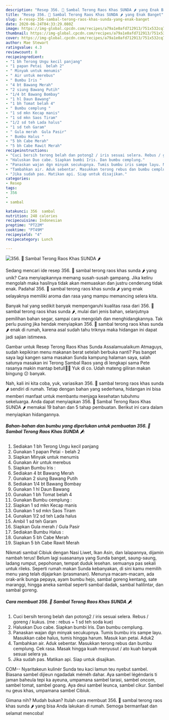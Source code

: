```yaml
---
description: "Resep 356. 🍆 Sambal Terong Raos Khas SUNDA 🌶 yang Enak Banget"
title: "Resep 356. 🍆 Sambal Terong Raos Khas SUNDA 🌶 yang Enak Banget"
slug: 4-resep-356-sambal-terong-raos-khas-sunda-yang-enak-banget
date: 2020-06-24T04:33:29.080Z
image: https://img-global.cpcdn.com/recipes/a79a1e0afd712913/751x532cq70/356-🍆-sambal-terong-raos-khas-sunda-🌶-foto-resep-utama.jpg
thumbnail: https://img-global.cpcdn.com/recipes/a79a1e0afd712913/751x532cq70/356-🍆-sambal-terong-raos-khas-sunda-🌶-foto-resep-utama.jpg
cover: https://img-global.cpcdn.com/recipes/a79a1e0afd712913/751x532cq70/356-🍆-sambal-terong-raos-khas-sunda-🌶-foto-resep-utama.jpg
author: Mae Stewart
ratingvalue: 4.3
reviewcount: 8
recipeingredient:
- "1 bh Terong Ungu kecil panjang"
- "1 papan Petai  belah 2"
- " Minyak untuk menumis"
- " Air untuk merebus"
- " Bumbu Iris "
- "4 bt Bawang Merah"
- "2 siung Bawang Putih"
- "1/4 bt Bawang Bombay"
- "1 hl Daun Bawang"
- "1 bh Tomat belah 4"
- " Bumbu cemplung "
- "1 sd mkn Kecap manis"
- "1 sd mkn Saos Tiram"
- "1/2 sd teh Lada halus"
- "1 sd teh Garam"
- " Gula merah  Gula Pasir"
- " Bumbu Halus "
- "5 bh Cabe Merah"
- "5 bh Cabe Rawit Merah"
recipeinstructions:
- "Cuci bersih terong belah dan potong2 / iris sesuai selera. Rebus / goreng / kukus. (me : rebus + 1 sd teh soda kue)"
- "Haluskan Duo cabe. Siapkan bumbi Iris. Dan bumbu cemplung."
- "Panaskan wajan dgn minyak secukupnya. Tumis bumbu iris sampe layu. Masukkan cabe halus, tumis hingga harum. Masuk kan petai. Aduk2"
- "Tambahkan air. Aduk sebentar. Masukkan terong rebus dan bumbu cemplung. Cek rasa. Masak hingga kuah menyusut / ato kuah banyak sesuai selera ya."
- "Jika sudah pas. Matikan api. Siap untuk disajikan."
categories:
- Resep
tags:
- 356
- 
- sambal

katakunci: 356  sambal 
nutrition: 248 calories
recipecuisine: Indonesian
preptime: "PT22M"
cooktime: "PT49M"
recipeyield: "4"
recipecategory: Lunch

---
```



![356. 🍆 Sambal Terong Raos Khas SUNDA 🌶](https://img-global.cpcdn.com/recipes/a79a1e0afd712913/751x532cq70/356-🍆-sambal-terong-raos-khas-sunda-🌶-foto-resep-utama.jpg)

Sedang mencari ide resep 356. 🍆 sambal terong raos khas sunda 🌶 yang unik? Cara menyiapkannya memang susah-susah gampang. Jika keliru mengolah maka hasilnya tidak akan memuaskan dan justru cenderung tidak enak. Padahal 356. 🍆 sambal terong raos khas sunda 🌶 yang enak selayaknya memiliki aroma dan rasa yang mampu memancing selera kita.

Banyak hal yang sedikit banyak mempengaruhi kualitas rasa dari 356. 🍆 sambal terong raos khas sunda 🌶, mulai dari jenis bahan, selanjutnya pemilihan bahan segar, sampai cara mengolah dan menghidangkannya. Tak perlu pusing jika hendak menyiapkan 356. 🍆 sambal terong raos khas sunda 🌶 enak di rumah, karena asal sudah tahu triknya maka hidangan ini dapat jadi sajian istimewa.

Gambar untuk Resep Terong Raos Khas Sunda Assalamualaikum Atmaguys, sudah kepikiran menu makanan berat setelah berbuka nanti? Pas banget saya lagi kangen sama masakan Sunda kampung halaman saya, salah satunya masakan ini Terong Sambal Raos yang di lengkapi sama Pete rasanya makin mantap betull🤤🤗 Yuk di co. Udah mateng giliran makan bingung 😕 banyak.


Nah, kali ini kita coba, yuk, variasikan 356. 🍆 sambal terong raos khas sunda 🌶 sendiri di rumah. Tetap dengan bahan yang sederhana, hidangan ini bisa memberi manfaat untuk membantu menjaga kesehatan tubuhmu sekeluarga. Anda dapat menyiapkan 356. 🍆 Sambal Terong Raos Khas SUNDA 🌶 memakai 19 bahan dan 5 tahap pembuatan. Berikut ini cara dalam menyiapkan hidangannya.

<!--inarticleads1-->

##### Bahan-bahan dan bumbu yang diperlukan untuk pembuatan 356. 🍆 Sambal Terong Raos Khas SUNDA 🌶:

1. Sediakan 1 bh Terong Ungu kecil panjang
1. Gunakan 1 papan Petai - belah 2
1. Siapkan  Minyak untuk menumis
1. Gunakan  Air untuk merebus
1. Siapkan  Bumbu Iris :
1. Sediakan 4 bt Bawang Merah
1. Gunakan 2 siung Bawang Putih
1. Sediakan 1/4 bt Bawang Bombay
1. Gunakan 1 hl Daun Bawang
1. Gunakan 1 bh Tomat belah 4
1. Gunakan  Bumbu cemplung :
1. Siapkan 1 sd mkn Kecap manis
1. Gunakan 1 sd mkn Saos Tiram
1. Gunakan 1/2 sd teh Lada halus
1. Ambil 1 sd teh Garam
1. Siapkan  Gula merah / Gula Pasir
1. Sediakan  Bumbu Halus :
1. Gunakan 5 bh Cabe Merah
1. Siapkan 5 bh Cabe Rawit Merah


Nikmati sambal Cibiuk dengan Nasi Liwet, Ikan Asin, dan lalapannya, dijamin nambah terus! Belum lagi suasananya yang Sunda banget, saung-saung, ladang rumput, pepohonan, tempat duduk lesehan. semuanya pas sekali untuk rileks. Seperti rumah makan Sunda kebanyakan, di sini kamu memilih menu yang telah dijajarkan (prasmanan). Menunya macam-macam, ada orak-arik bunga pepaya, ayam bumbu hejo, sambal goreng kentang, sate maranggi, hingga aneka sambal seperti sambal dadak, sambal halilintar, dan sambal goreng. 

<!--inarticleads2-->

##### Cara membuat 356. 🍆 Sambal Terong Raos Khas SUNDA 🌶:

1. Cuci bersih terong belah dan potong2 / iris sesuai selera. Rebus / goreng / kukus. (me : rebus + 1 sd teh soda kue)
1. Haluskan Duo cabe. Siapkan bumbi Iris. Dan bumbu cemplung.
1. Panaskan wajan dgn minyak secukupnya. Tumis bumbu iris sampe layu. Masukkan cabe halus, tumis hingga harum. Masuk kan petai. Aduk2
1. Tambahkan air. Aduk sebentar. Masukkan terong rebus dan bumbu cemplung. Cek rasa. Masak hingga kuah menyusut / ato kuah banyak sesuai selera ya.
1. Jika sudah pas. Matikan api. Siap untuk disajikan.


COM-- Nyaritakeun kulinér Sunda teu kaci lamun teu nyebut sambel. Biasana sambel dijieun ngadadak méméh dahar. Aya sambel légéndaris ti jaman baheula tepi ka ayeuna, umpamana sambel tarasi, sambel oncom, sambel tomat, sambel goang. Aya deui sambel leunca, sambel cikur. Sambel nu geus khas, umpamana sambel Cibiuk. 

Gimana nih? Mudah bukan? Itulah cara membuat 356. 🍆 sambal terong raos khas sunda 🌶 yang bisa Anda lakukan di rumah. Semoga bermanfaat dan selamat mencoba!
